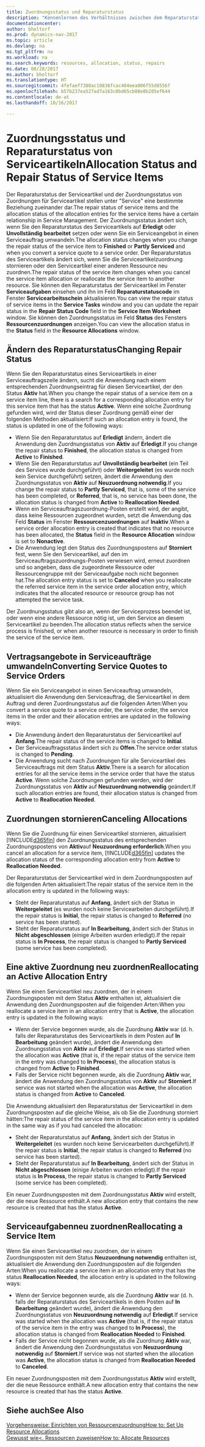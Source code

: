```yaml
---
title: Zuordnungsstatus und Reparaturstatus
description: "Kennenlernen des Verhältnisses zwischen dem Reparaturstatus der Serviceartikel und dem Zuordnungsstatus von Zuordnungen."
documentationcenter: 
author: bholtorf
ms.prod: dynamics-nav-2017
ms.topic: article
ms.devlang: na
ms.tgt_pltfrm: na
ms.workload: na
ms.search.keywords: resources, allocation, status, repairs
ms.date: 08/28/2017
ms.author: bholtorf
ms.translationtype: HT
ms.sourcegitcommit: 4fefaef7380ac10836fcac404eea006f55d8556f
ms.openlocfilehash: b57b237ea527ad7a163c0bd65cb08e8b285ef644
ms.contentlocale: de-at
ms.lasthandoff: 10/16/2017

---
```

# <a name="allocation-status-and-repair-status-of-service-items"></a><span data-ttu-id="4bc6c-103">Zuordnungsstatus und Reparaturstatus von Serviceartikeln</span><span class="sxs-lookup"><span data-stu-id="4bc6c-103">Allocation Status and Repair Status of Service Items</span></span>
<span data-ttu-id="4bc6c-104">Der Reparaturstatus der Serviceartikel und der Zuordnungsstatus von Zuordnungen für Serviceartikel stellen unter "Service" eine bestimmte Beziehung zueinander dar.</span><span class="sxs-lookup"><span data-stu-id="4bc6c-104">The repair status of service items and the allocation status of the allocation entries for the service items have a certain relationship in Service Management.</span></span> <span data-ttu-id="4bc6c-105">Der Zuordnungsstatus ändert sich, wenn Sie den Reparaturstatus des Serviceartikels auf **Erledigt** oder **Unvollständig bearbeitet** setzen oder wenn Sie ein Serviceangebot in einen Serviceauftrag umwandeln.</span><span class="sxs-lookup"><span data-stu-id="4bc6c-105">The allocation status changes when you change the repair status of the service item to **Finished** or **Partly Serviced** and when you convert a service quote to a service order.</span></span> <span data-ttu-id="4bc6c-106">Der Reparaturstatus des Serviceartikels ändert sich, wenn Sie die Serviceartikelzuordnung stornieren oder den Serviceartikel einer anderen Ressource neu zuordnen.</span><span class="sxs-lookup"><span data-stu-id="4bc6c-106">The repair status of the service item changes when you cancel the service item allocation or reallocate the service item to another resource.</span></span> <span data-ttu-id="4bc6c-107">Sie können den Reparaturstatus der Serviceartikel im Fenster **Serviceaufgaben** einsehen und ihn im Feld **Reparaturstatuscode** im Fenster **Servicearbeitsschein** aktualisieren.</span><span class="sxs-lookup"><span data-stu-id="4bc6c-107">You can view the repair status of service items in the **Service Tasks** window and you can update the repair status in the **Repair Status Code** field in the **Service Item Worksheet** window.</span></span> <span data-ttu-id="4bc6c-108">Sie können den Zuordnungsstatus im Feld **Status** des Fensters **Ressourcenzuordnungen** anzeigen.</span><span class="sxs-lookup"><span data-stu-id="4bc6c-108">You can view the allocation status in the **Status** field in the **Resource Allocations** window.</span></span>  
  
## <a name="changing-repair-status"></a><span data-ttu-id="4bc6c-109">Ändern des Reparaturstatus</span><span class="sxs-lookup"><span data-stu-id="4bc6c-109">Changing Repair Status</span></span>  
<span data-ttu-id="4bc6c-110">Wenn Sie den Reparaturstatus eines Serviceartikels in einer Serviceauftragszeile ändern, sucht die Anwendung nach einem entsprechenden Zuordnungseintrag für diesen Serviceartikel, der den Status **Aktiv** hat.</span><span class="sxs-lookup"><span data-stu-id="4bc6c-110">When you change the repair status of a service item on a service item line, there is a search for a corresponding allocation entry for this service item that has the status **Active**.</span></span> <span data-ttu-id="4bc6c-111">Wenn eine solche Zuordnung gefunden wird, wird der Status dieser Zuordnung gemäß einer der folgenden Methoden aktualisiert:</span><span class="sxs-lookup"><span data-stu-id="4bc6c-111">If such an allocation entry is found, the status is updated in one of the following ways:</span></span>  
  
* <span data-ttu-id="4bc6c-112">Wenn Sie den Reparaturstatus auf **Erledigt** ändern, ändert die Anwendung den Zuordnungsstatus von **Aktiv** auf **Erledigt**.</span><span class="sxs-lookup"><span data-stu-id="4bc6c-112">If you change the repair status to **Finished**, the allocation status is changed from **Active** to **Finished**.</span></span>  
* <span data-ttu-id="4bc6c-113">Wenn Sie den Reparaturstatus auf **Unvollständig bearbeitet** (ein Teil des Services wurde durchgeführt) oder **Weitergeleitet** (es wurde noch kein Service durchgeführt) setzen, ändert die Anwendung den Zuordnungsstatus von **Aktiv** auf **Neuzuordnung notwendig**.</span><span class="sxs-lookup"><span data-stu-id="4bc6c-113">If you change the repair status to **Partly Serviced**, that is, some of the service has been completed, or **Referred**, that is, no service has been done, the allocation status is changed from **Active** to **Reallocation Needed**.</span></span>  
* <span data-ttu-id="4bc6c-114">Wenn ein Serviceauftragszuordnung-Posten erstellt wird, der angibt, dass keine Ressourcen zugeordnet wurden, setzt die Anwendung das Feld **Status** im Fenster **Ressourcenzuordnungen** auf **Inaktiv**.</span><span class="sxs-lookup"><span data-stu-id="4bc6c-114">When a service order allocation entry is created that indicates that no resource has been allocated, the **Status** field in the **Resource Allocation** window is set to **Nonactive**.</span></span>  
* <span data-ttu-id="4bc6c-115">Die Anwendung legt den Status des Zuordnungspostens auf **Storniert** fest, wenn Sie den Serviceartikel, auf den im Serviceauftragszuordnungs-Posten verwiesen wird, erneut zuordnen und so angeben, dass die zugeordnete Ressource oder Ressourcengruppe mit der Serviceaufgabe noch nicht begonnen hat.</span><span class="sxs-lookup"><span data-stu-id="4bc6c-115">The allocation entry status is set to **Canceled** when you reallocate the referred service item in the service order allocation entry, which indicates that the allocated resource or resource group has not attempted the service task.</span></span>  
  
<span data-ttu-id="4bc6c-116">Der Zuordnungsstatus gibt also an, wenn der Serviceprozess beendet ist, oder wenn eine andere Ressource nötig ist, um den Service an diesem Serviceartikel zu beenden.</span><span class="sxs-lookup"><span data-stu-id="4bc6c-116">The allocation status reflects when the service process is finished, or when another resource is necessary in order to finish the service of the service item.</span></span>  
  
## <a name="converting-service-quotes-to-service-orders"></a><span data-ttu-id="4bc6c-117">Vertragsangebote in Serviceaufträge umwandeln</span><span class="sxs-lookup"><span data-stu-id="4bc6c-117">Converting Service Quotes to Service Orders</span></span>  
<span data-ttu-id="4bc6c-118">Wenn Sie ein Serviceangebot in einen Serviceauftrag umwandeln, aktualisiert die Anwendung den Serviceauftrag, die Serviceartikel in dem Auftrag und deren Zuordnungsstatus auf die folgenden Arten:</span><span class="sxs-lookup"><span data-stu-id="4bc6c-118">When you convert a service quote to a service order, the service order, the service items in the order and their allocation entries are updated in the following ways:</span></span>  
  
* <span data-ttu-id="4bc6c-119">Die Anwendung ändert den Reparaturstatus der Serviceartikel auf **Anfang**.</span><span class="sxs-lookup"><span data-stu-id="4bc6c-119">The repair status of the service items is changed to **Initial**.</span></span>  
* <span data-ttu-id="4bc6c-120">Der Serviceauftragsstatus ändert sich zu **Offen**.</span><span class="sxs-lookup"><span data-stu-id="4bc6c-120">The service order status is changed to **Pending**.</span></span>  
* <span data-ttu-id="4bc6c-121">Die Anwendung sucht nach Zuordnungen für alle Serviceartikel des Serviceauftrags mit dem Status **Aktiv**.</span><span class="sxs-lookup"><span data-stu-id="4bc6c-121">There is a search for allocation entries for all the service items in the service order that have the status **Active**.</span></span> <span data-ttu-id="4bc6c-122">Wenn solche Zuordnungen gefunden werden, wird der Zuordnungsstatus von **Aktiv** auf **Neuzuordnung notwendig** geändert.</span><span class="sxs-lookup"><span data-stu-id="4bc6c-122">If such allocation entries are found, their allocation status is changed from **Active** to **Reallocation Needed**.</span></span>  
  
## <a name="canceling-allocations"></a><span data-ttu-id="4bc6c-123">Zuordnungen stornieren</span><span class="sxs-lookup"><span data-stu-id="4bc6c-123">Canceling Allocations</span></span>  
<span data-ttu-id="4bc6c-124">Wenn Sie die Zuordnung für einen Serviceartikel stornieren, aktualisiert [!INCLUDE[d365fin](includes/d365fin_md.md)] den Zuordnungsstatus des entsprechenden Zuordnungspostens von **Aktiv**auf **Neuzuordnung erforderlich**.</span><span class="sxs-lookup"><span data-stu-id="4bc6c-124">When you cancel an allocation for a service item, [!INCLUDE[d365fin](includes/d365fin_md.md)] updates the allocation status of the corresponding allocation entry from **Active** to **Reallocation Needed**.</span></span>

<span data-ttu-id="4bc6c-125">Der Reparaturstatus der Serviceartikel wird in dem Zuordnungsposten auf die folgenden Arten aktualisiert:</span><span class="sxs-lookup"><span data-stu-id="4bc6c-125">The repair status of the service item in the allocation entry is updated in the following ways:</span></span>  
  
* <span data-ttu-id="4bc6c-126">Steht der Reparaturstatus auf **Anfang**, ändert sich der Status in **Weitergeleitet** (es wurden noch keine Servicearbeiten durchgeführt).</span><span class="sxs-lookup"><span data-stu-id="4bc6c-126">If the repair status is **Initial**, the repair status is changed to **Referred** (no service has been started).</span></span>  
* <span data-ttu-id="4bc6c-127">Steht der Reparaturstatus auf **In Bearbeitung**, ändert sich der Status in **Nicht abgeschlossen** (einige Arbeiten wurden erledigt).</span><span class="sxs-lookup"><span data-stu-id="4bc6c-127">If the repair status is **In Process**, the repair status is changed to **Partly Serviced** (some service has been completed).</span></span>  
  
## <a name="reallocating-an-active-allocation-entry"></a><span data-ttu-id="4bc6c-128">Eine aktive Zuordnung neu zuordnen</span><span class="sxs-lookup"><span data-stu-id="4bc6c-128">Reallocating an Active Allocation Entry</span></span>  
<span data-ttu-id="4bc6c-129">Wenn Sie einen Serviceartikel neu zuordnen, der in einem Zuordnungsposten mit dem Status **Aktiv** enthalten ist, aktualisiert die Anwendung den Zuordnungsposten auf die folgenden Arten:</span><span class="sxs-lookup"><span data-stu-id="4bc6c-129">When you reallocate a service item in an allocation entry that is **Active**, the allocation entry is updated in the following ways:</span></span>  
  
* <span data-ttu-id="4bc6c-130">Wenn der Service begonnen wurde, als die Zuordnung **Aktiv** war (d. h. falls der Reparaturstatus des Serviceartikels in dem Posten auf **In Bearbeitung** geändert wurde), ändert die Anwendung den Zuordnungsstatus von **Aktiv** auf **Erledigt**.</span><span class="sxs-lookup"><span data-stu-id="4bc6c-130">If service was started when the allocation was **Active** (that is, if the repair status of the service item in the entry was changed to **In Process**), the allocation status is changed from **Active** to **Finished**.</span></span>  
* <span data-ttu-id="4bc6c-131">Falls der Service nicht begonnen wurde, als die Zuordnung **Aktiv** war, ändert die Anwendung den Zuordnungsstatus von **Aktiv** auf **Storniert**.</span><span class="sxs-lookup"><span data-stu-id="4bc6c-131">If service was not started when the allocation was **Active**, the allocation status is changed from **Active** to **Canceled**.</span></span>  
  
<span data-ttu-id="4bc6c-132">Die Anwendung aktualisiert den Reparaturstatus der Serviceartikel in dem Zuordnungsposten auf die gleiche Weise, als ob Sie die Zuordnung storniert hätten:</span><span class="sxs-lookup"><span data-stu-id="4bc6c-132">The repair status of the service item in the allocation entry is updated in the same way as if you had canceled the allocation:</span></span>  
  
* <span data-ttu-id="4bc6c-133">Steht der Reparaturstatus auf **Anfang**, ändert sich der Status in **Weitergeleitet** (es wurden noch keine Servicearbeiten durchgeführt).</span><span class="sxs-lookup"><span data-stu-id="4bc6c-133">If the repair status is **Initial**, the repair status is changed to **Referred** (no service has been started).</span></span>  
* <span data-ttu-id="4bc6c-134">Steht der Reparaturstatus auf **In Bearbeitung**, ändert sich der Status in **Nicht abgeschlossen** (einige Arbeiten wurden erledigt).</span><span class="sxs-lookup"><span data-stu-id="4bc6c-134">If the repair status is **In Process**, the repair status is changed to **Partly Serviced** (some service has been completed).</span></span>  
  
<span data-ttu-id="4bc6c-135">Ein neuer Zuordnungsposten mit dem Zuordnungsstatus **Aktiv** wird erstellt, der die neue Ressource enthält.</span><span class="sxs-lookup"><span data-stu-id="4bc6c-135">A new allocation entry that contains the new resource is created that has the status **Active**.</span></span>  
  
## <a name="reallocating-a-service-item"></a><span data-ttu-id="4bc6c-136">Serviceaufgabenneu zuordnen</span><span class="sxs-lookup"><span data-stu-id="4bc6c-136">Reallocating a Service Item</span></span>  
<span data-ttu-id="4bc6c-137">Wenn Sie einen Serviceartikel neu zuordnen, der in einem Zuordnungsposten mit dem Status **Neuzuordnung notwendig** enthalten ist, aktualisiert die Anwendung den Zuordnungsposten auf die folgenden Arten:</span><span class="sxs-lookup"><span data-stu-id="4bc6c-137">When you reallocate a service item in an allocation entry that has the status **Reallocation Needed**, the allocation entry is updated in the following ways:</span></span>  
  
* <span data-ttu-id="4bc6c-138">Wenn der Service begonnen wurde, als die Zuordnung **Aktiv** war (d. h. falls der Reparaturstatus des Serviceartikels in dem Posten auf **In Bearbeitung** geändert wurde), ändert die Anwendung den Zuordnungsstatus von **Neuzuordnung notwendig** auf **Erledigt**.</span><span class="sxs-lookup"><span data-stu-id="4bc6c-138">If service was started when the allocation was **Active** (that is, if the repair status of the service item in the entry was changed to **In Process**), the allocation status is changed from **Reallocation Needed** to **Finished**.</span></span>  
* <span data-ttu-id="4bc6c-139">Falls der Service nicht begonnen wurde, als die Zuordnung **Aktiv** war, ändert die Anwendung den Zuordnungsstatus von **Neuzuordnung notwendig** auf **Storniert**.</span><span class="sxs-lookup"><span data-stu-id="4bc6c-139">If service was not started when the allocation was **Active**, the allocation status is changed from **Reallocation Needed** to **Canceled**.</span></span>  
  
<span data-ttu-id="4bc6c-140">Ein neuer Zuordnungsposten mit dem Zuordnungsstatus **Aktiv** wird erstellt, der die neue Ressource enthält.</span><span class="sxs-lookup"><span data-stu-id="4bc6c-140">A new allocation entry that contains the new resource is created that has the status **Active**.</span></span>  
  
## <a name="see-also"></a><span data-ttu-id="4bc6c-141">Siehe auch</span><span class="sxs-lookup"><span data-stu-id="4bc6c-141">See Also</span></span>  
[<span data-ttu-id="4bc6c-142">Vorgehensweise: Einrichten von Ressourcenzuordnung</span><span class="sxs-lookup"><span data-stu-id="4bc6c-142">How to: Set Up Resource Allocations</span></span>](service-how-setup-resource-allocation.md)  
[<span data-ttu-id="4bc6c-143">Gewusst wie<. Ressourcen zuweisen</span><span class="sxs-lookup"><span data-stu-id="4bc6c-143">How to: Allocate Resources</span></span>](service-how-to-allocate-resources.md)  


